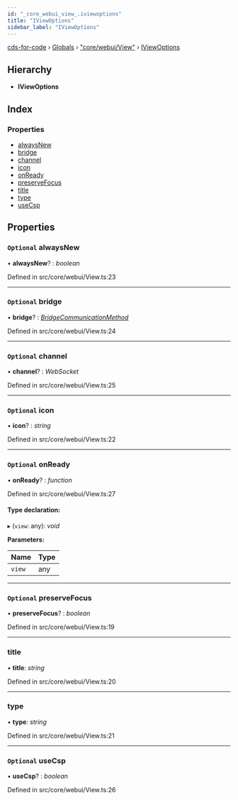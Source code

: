 ```yaml
---
id: "_core_webui_view_.iviewoptions"
title: "IViewOptions"
sidebar_label: "IViewOptions"
---
```


[cds-for-code](../index.md) › [Globals](../globals.md) › ["core/webui/View"](../modules/_core_webui_view_.md) › [IViewOptions](_core_webui_view_.iviewoptions.md)

## Hierarchy

* **IViewOptions**

## Index

### Properties

* [alwaysNew](_core_webui_view_.iviewoptions.md#optional-alwaysnew)
* [bridge](_core_webui_view_.iviewoptions.md#optional-bridge)
* [channel](_core_webui_view_.iviewoptions.md#optional-channel)
* [icon](_core_webui_view_.iviewoptions.md#optional-icon)
* [onReady](_core_webui_view_.iviewoptions.md#optional-onready)
* [preserveFocus](_core_webui_view_.iviewoptions.md#optional-preservefocus)
* [title](_core_webui_view_.iviewoptions.md#title)
* [type](_core_webui_view_.iviewoptions.md#type)
* [useCsp](_core_webui_view_.iviewoptions.md#optional-usecsp)

## Properties

### `Optional` alwaysNew

• **alwaysNew**? : *boolean*

Defined in src/core/webui/View.ts:23

___

### `Optional` bridge

• **bridge**? : *[BridgeCommunicationMethod](../enums/_core_webui_view_.bridgecommunicationmethod.md)*

Defined in src/core/webui/View.ts:24

___

### `Optional` channel

• **channel**? : *WebSocket*

Defined in src/core/webui/View.ts:25

___

### `Optional` icon

• **icon**? : *string*

Defined in src/core/webui/View.ts:22

___

### `Optional` onReady

• **onReady**? : *function*

Defined in src/core/webui/View.ts:27

#### Type declaration:

▸ (`view`: any): *void*

**Parameters:**

Name | Type |
------ | ------ |
`view` | any |

___

### `Optional` preserveFocus

• **preserveFocus**? : *boolean*

Defined in src/core/webui/View.ts:19

___

###  title

• **title**: *string*

Defined in src/core/webui/View.ts:20

___

###  type

• **type**: *string*

Defined in src/core/webui/View.ts:21

___

### `Optional` useCsp

• **useCsp**? : *boolean*

Defined in src/core/webui/View.ts:26
